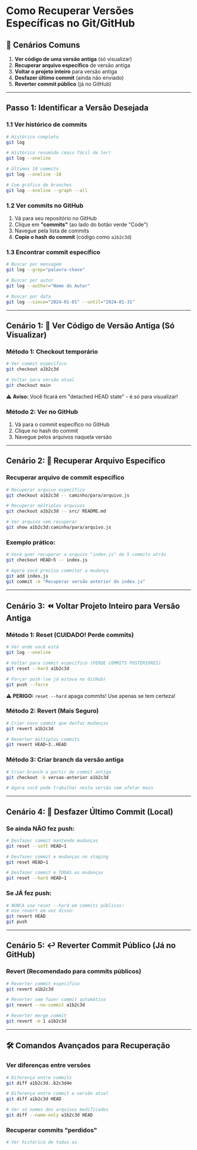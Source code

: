 # Como Recuperar Versões Específicas no Git/GitHub

## 🎯 Cenários Comuns

1. **Ver código de uma versão antiga** (só visualizar)
2. **Recuperar arquivo específico** de versão antiga
3. **Voltar o projeto inteiro** para versão antiga
4. **Desfazer último commit** (ainda não enviado)
5. **Reverter commit público** (já no GitHub)

---

## Passo 1: Identificar a Versão Desejada

### 1.1 Ver histórico de commits
```bash
# Histórico completo
git log

# Histórico resumido (mais fácil de ler)
git log --oneline

# Últimos 10 commits
git log --oneline -10

# Com gráfico de branches
git log --oneline --graph --all
```

### 1.2 Ver commits no GitHub
1. Vá para seu repositório no GitHub
2. Clique em **"commits"** (ao lado do botão verde "Code")
3. Navegue pela lista de commits
4. **Copie o hash do commit** (código como `a1b2c3d`)

### 1.3 Encontrar commit específico
```bash
# Buscar por mensagem
git log --grep="palavra-chave"

# Buscar por autor
git log --author="Nome do Autor"

# Buscar por data
git log --since="2024-01-01" --until="2024-01-31"
```

---

## Cenário 1: 👀 Ver Código de Versão Antiga (Só Visualizar)

### Método 1: Checkout temporário
```bash
# Ver commit específico
git checkout a1b2c3d

# Voltar para versão atual
git checkout main
```

⚠️ **Aviso:** Você ficará em "detached HEAD state" - é só para visualizar!

### Método 2: Ver no GitHub
1. Vá para o commit específico no GitHub
2. Clique no hash do commit
3. Navegue pelos arquivos naquela versão

---

## Cenário 2: 📁 Recuperar Arquivo Específico

### Recuperar arquivo de commit específico
```bash
# Recuperar arquivo específico
git checkout a1b2c3d -- caminho/para/arquivo.js

# Recuperar múltiplos arquivos
git checkout a1b2c3d -- src/ README.md

# Ver arquivo sem recuperar
git show a1b2c3d:caminho/para/arquivo.js
```

### Exemplo prático:
```bash
# Você quer recuperar o arquivo "index.js" de 5 commits atrás
git checkout HEAD~5 -- index.js

# Agora você precisa commitar a mudança
git add index.js
git commit -m "Recuperar versão anterior do index.js"
```

---

## Cenário 3: ⏪ Voltar Projeto Inteiro para Versão Antiga

### Método 1: Reset (CUIDADO! Perde commits)
```bash
# Ver onde você está
git log --oneline

# Voltar para commit específico (PERDE COMMITS POSTERIORES)
git reset --hard a1b2c3d

# Forçar push (se já estava no GitHub)
git push --force
```

⚠️ **PERIGO:** `reset --hard` apaga commits! Use apenas se tem certeza!

### Método 2: Revert (Mais Seguro)
```bash
# Criar novo commit que desfaz mudanças
git revert a1b2c3d

# Reverter múltiplos commits
git revert HEAD~3..HEAD
```

### Método 3: Criar branch da versão antiga
```bash
# Criar branch a partir de commit antigo
git checkout -b versao-anterior a1b2c3d

# Agora você pode trabalhar nesta versão sem afetar main
```

---

## Cenário 4: 🔄 Desfazer Último Commit (Local)

### Se ainda NÃO fez push:
```bash
# Desfazer commit mantendo mudanças
git reset --soft HEAD~1

# Desfazer commit e mudanças no staging
git reset HEAD~1

# Desfazer commit e TODAS as mudanças
git reset --hard HEAD~1
```

### Se JÁ fez push:
```bash
# NUNCA use reset --hard em commits públicos!
# Use revert em vez disso:
git revert HEAD
git push
```

---

## Cenário 5: ↩️ Reverter Commit Público (Já no GitHub)

### Revert (Recomendado para commits públicos)
```bash
# Reverter commit específico
git revert a1b2c3d

# Reverter sem fazer commit automático
git revert --no-commit a1b2c3d

# Reverter merge commit
git revert -m 1 a1b2c3d
```

---

## 🛠️ Comandos Avançados para Recuperação

### Ver diferenças entre versões
```bash
# Diferença entre commits
git diff a1b2c3d..b2c3d4e

# Diferença entre commit e versão atual
git diff a1b2c3d HEAD

# Ver só nomes dos arquivos modificados
git diff --name-only a1b2c3d HEAD
```

### Recuperar commits "perdidos"
```bash
# Ver histórico de todas as